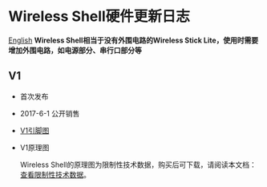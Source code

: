 # Wireless Shell硬件更新日志
[English](https://heltec-automation-docs.readthedocs.io/en/latest/esp32/wireless_shell/hardware_update_log.html)
**Wireless Shell相当于没有外围电路的Wireless Stick Lite，使用时需要增加外围电路，如电源部分、串行口部分等**

## V1

- 首次发布

- 2017-6-1 公开销售

- [V1引脚图](http://resource.heltec.cn/download/Wireless_Shell/Wireless_Shell.pdf)

- V1原理图

  Wireless Shell的原理图为限制性技术数据，购买后可下载，请阅读本文档：[查看限制性技术数据](https://heltec-automation.readthedocs.io/zh_CN/latest/general/view_limited_technical_data.html)。


